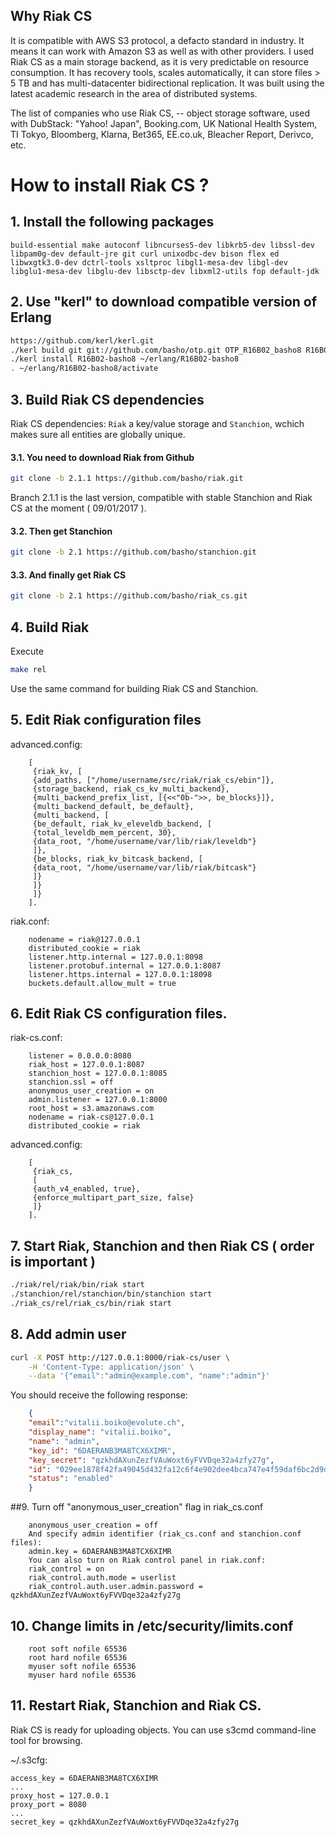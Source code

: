## Why Riak CS

It is compatible with AWS S3 protocol, a defacto standard in industry.
It means it can work with Amazon S3 as well as with other providers.
I used Riak CS as a main storage backend, as it is very predictable on resource consumption.
It has recovery tools, scales automatically, it can store files > 5 TB and has multi-datacenter bidirectional replication.
It was built using the latest academic research in the area of distributed systems.

The list of companies who use Riak CS, -- object storage software, used with DubStack:
"Yahoo! Japan", Booking.com, UK National Health System, TI Tokyo, Bloomberg, Klarna, 
Bet365, EE.co.uk, Bleacher Report, Derivco, etc.


# How to install Riak CS ?

## 1. Install the following packages
```
build-essential make autoconf libncurses5-dev libkrb5-dev libssl-dev
libpam0g-dev default-jre git curl unixodbc-dev bison flex ed
libwxgtk3.0-dev dctrl-tools xsltproc libgl1-mesa-dev libgl-dev
libglu1-mesa-dev libglu-dev libsctp-dev libxml2-utils fop default-jdk
```

## 2. Use "kerl" to download compatible version of Erlang
```sh
https://github.com/kerl/kerl.git
./kerl build git git://github.com/basho/otp.git OTP_R16B02_basho8 R16B02-basho8
./kerl install R16B02-basho8 ~/erlang/R16B02-basho8 
. ~/erlang/R16B02-basho8/activate
```

## 3. Build Riak CS dependencies

Riak CS dependencies: ``Riak`` a key/value storage and ``Stanchion``,
wchich makes sure all entities are globally unique.

#### 3.1. You need to download Riak from Github
```sh
git clone -b 2.1.1 https://github.com/basho/riak.git
```

Branch 2.1.1 is the last version, compatible with stable Stanchion and Riak CS at the moment ( 09/01/2017 ).

#### 3.2. Then get Stanchion
```sh
git clone -b 2.1 https://github.com/basho/stanchion.git
```

#### 3.3. And finally get Riak CS
```sh
git clone -b 2.1 https://github.com/basho/riak_cs.git
```

## 4. Build Riak
Execute
```sh
make rel
```

Use the same command for building Riak CS and Stanchion.

## 5. Edit Riak configuration files

advanced.config:
```
    [
     {riak_kv, [
     {add_paths, ["/home/username/src/riak/riak_cs/ebin"]},
     {storage_backend, riak_cs_kv_multi_backend},
     {multi_backend_prefix_list, [{<<"0b-">>, be_blocks}]},
     {multi_backend_default, be_default},
     {multi_backend, [
     {be_default, riak_kv_eleveldb_backend, [
     {total_leveldb_mem_percent, 30},
     {data_root, "/home/username/var/lib/riak/leveldb"}
     ]},
     {be_blocks, riak_kv_bitcask_backend, [
     {data_root, "/home/username/var/lib/riak/bitcask"}
     ]}
     ]}
     ]}
    ].
```

riak.conf:
```
    nodename = riak@127.0.0.1
    distributed_cookie = riak
    listener.http.internal = 127.0.0.1:8098
    listener.protobuf.internal = 127.0.0.1:8087
    listener.https.internal = 127.0.0.1:18098
    buckets.default.allow_mult = true
```

## 6. Edit Riak CS configuration files.

riak-cs.conf:
```
    listener = 0.0.0.0:8080
    riak_host = 127.0.0.1:8087
    stanchion_host = 127.0.0.1:8085
    stanchion.ssl = off
    anonymous_user_creation = on
    admin.listener = 127.0.0.1:8000
    root_host = s3.amazonaws.com
    nodename = riak-cs@127.0.0.1
    distributed_cookie = riak
```

advanced.config:
```
    [
     {riak_cs,
     [
     {auth_v4_enabled, true},
     {enforce_multipart_part_size, false}
     ]}
    ].
```

## 7. Start Riak, Stanchion and then Riak CS ( order is important )

```sh
./riak/rel/riak/bin/riak start
./stanchion/rel/stanchion/bin/stanchion start
./riak_cs/rel/riak_cs/bin/riak start
```

## 8. Add admin user
```sh
curl -X POST http://127.0.0.1:8000/riak-cs/user \
    -H 'Content-Type: application/json' \
    --data '{"email":"admin@example.com", "name":"admin"}' 
```

You should receive the following response:
```json
    {
    "email":"vitalii.boiko@evolute.ch",
    "display_name": "vitalii.boiko",
    "name": "admin",
    "key_id": "6DAERANB3MA8TCX6XIMR",
    "key_secret": "qzkhdAXunZezfVAuWoxt6yFVVDqe32a4zfy27g",
    "id": "029ee1878f42fa49045d432fa12c6f4e902dee4bca747e4f59daf6bc2d9d3e19",
    "status": "enabled"
    }
```

##9. Turn off "anonymous_user_creation" flag in riak_cs.conf
```
    anonymous_user_creation = off
    And specify admin identifier (riak_cs.conf and stanchion.conf files):
    admin.key = 6DAERANB3MA8TCX6XIMR
    You can also turn on Riak control panel in riak.conf:
    riak_control = on
    riak_control.auth.mode = userlist
    riak_control.auth.user.admin.password = qzkhdAXunZezfVAuWoxt6yFVVDqe32a4zfy27g
```

## 10. Change limits in /etc/security/limits.conf
```
    root soft nofile 65536
    root hard nofile 65536
    myuser soft nofile 65536
    myuser hard nofile 65536
```

## 11. Restart Riak, Stanchion and Riak CS.

Riak CS is ready for uploading objects.
You can use s3cmd command-line tool for browsing.

~/.s3cfg:
```
access_key = 6DAERANB3MA8TCX6XIMR
...
proxy_host = 127.0.0.1
proxy_port = 8080
...
secret_key = qzkhdAXunZezfVAuWoxt6yFVVDqe32a4zfy27g
```

